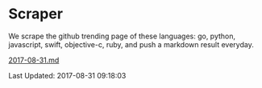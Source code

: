 # Scraper

We scrape the github trending page of these languages: go, python, javascript, swift, objective-c, ruby, and push a markdown result everyday.

[2017-08-31.md](https://github.com/henson/Scraper/blob/master/2017-08-31.md)

Last Updated: 2017-08-31 09:18:03